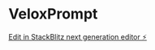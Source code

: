 # VeloxPrompt

[Edit in StackBlitz next generation editor ⚡️](https://stackblitz.com/~/github.com/RicardoGHa/VeloxPrompt)